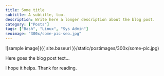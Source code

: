 ```yaml
---
title: Some title
subtitle: A subtitle, too.
description: Write here a longer description about the blog post.
category: ["Posts"]
tags: ["Bash", "Linux", "Sys Admin"]
seoimage: "300x/some-pic-seo.jpg"
---
```


![sample image]({{ site.baseurl }}/static/postimages/300x/some-pic.jpg)

Here goes the blog post text...

I hope it helps. Thank for reading.

